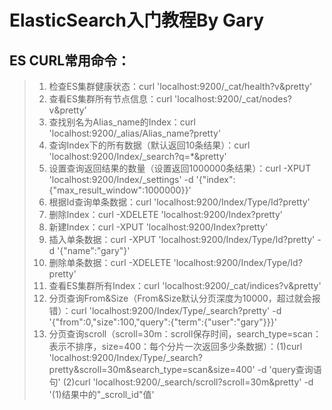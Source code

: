 # ElasticSearch入门教程By Gary

## ES CURL常用命令：
> 1. 检查ES集群健康状态：curl 'localhost:9200/_cat/health?v&pretty'
> 2. 查看ES集群所有节点信息：curl 'localhost:9200/_cat/nodes?v&pretty'
> 3. 查找别名为Alias_name的Index：curl 'localhost:9200/_alias/Alias_name?pretty'
> 4. 查询Index下的所有数据（默认返回10条结果）：curl 'localhost:9200/Index/_search?q=*&pretty'
> 5. 设置查询返回结果的数量（设置返回1000000条结果）：curl -XPUT 'localhost:9200/Index/_settings' -d '{"index":{"max_result_window":1000000}}'
> 6. 根据Id查询单条数据：curl 'localhost:9200/Index/Type/Id?pretty'
> 7. 删除Index：curl -XDELETE 'localhost:9200/Index?pretty'
> 8. 新建Index：curl -XPUT 'localhost:9200/Index?pretty'
> 9. 插入单条数据：curl -XPUT 'localhost:9200/Index/Type/Id?pretty' -d '{"name":"gary"}'
> 10. 删除单条数据：curl -XDELETE 'localhost:9200/Index/Type/Id?pretty'
> 11. 查看ES集群所有Index：curl 'localhost:9200/_cat/indices?v&pretty'
> 12. 分页查询From&Size（From&Size默认分页深度为10000，超过就会报错）：curl 'localhost:9200/Index/Type/_search?pretty' -d '{"from":0,"size":100,"query":{"term":{"user":"gary"}}}'
> 13. 分页查询scroll（scroll=30m：scroll保存时间，search_type=scan：表示不排序，size=400：每个分片一次返回多少条数据）：(1)curl 'localhost:9200/Index/Type/_search?pretty&scroll=30m&search_type=scan&size=400' -d 'query查询语句'  (2)curl 'localhost:9200/_search/scroll?scroll=30m&pretty' -d '(1)结果中的"_scroll_id"值'
